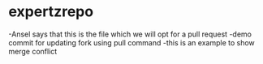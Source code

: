 # expertzrepo

-Ansel says that this is the file which we will opt for a pull request
-demo commit for updating fork using pull command
-this is an example to show merge conflict
